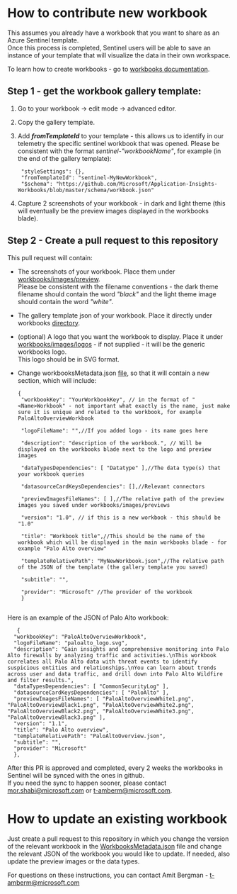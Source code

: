# How to contribute new workbook

This assumes you already have a workbook that you want to share as an Azure Sentinel template.<br/>
Once this process is completed, Sentinel users will be able to save an instance of your template that will visualize the data in their own workspace. 

To learn how to create workbooks - go to [workbooks documentation](https://docs.microsoft.com/en-us/azure/azure-monitor/app/usage-workbooks).

## Step 1 - get the workbook gallery template:

1. Go to your workbook -> edit mode -> advanced editor.
2. Copy the gallery template.
3. Add **_fromTemplateId_** to your template - this allows us to identify in our telemetry the specific sentinel workbook that was opened. Please be consistent with the format _sentinel-"workbookName"_, for example (in the end of the gallery template):

   ```
    "styleSettings": {},
    "fromTemplateId": "sentinel-MyNewWorkbook",
    "$schema": "https://github.com/Microsoft/Application-Insights-Workbooks/blob/master/schema/workbook.json"

4. Capture 2 screenshots of your workbook - in dark and light theme (this will eventually be the preview images displayed in the workbooks blade).

## Step 2 - Create a pull request to this repository

This pull request will contain:

* The screenshots of your workbook. Place them under [workbooks/images/preview](https://github.com/Azure/Azure-Sentinel/tree/master/Workbooks/Images/Preview). <br/>Please be consistent with the filename conventions - the dark theme filename should contain the word _"black"_ and the light theme image should contain the word _"white"_.
* The gallery template json of your workbook. Place it directly under workbooks [directory](https://github.com/Azure/Azure-Sentinel/tree/master/Workbooks).
* (optional) A logo that you want the workbook to display. Place it under [workbooks/images/logos](https://github.com/Azure/Azure-Sentinel/tree/master/Workbooks/Images/Logos) - if not supplied - it will be the generic workbooks logo. <br/>
This logo should be in SVG format.
* Change workbooksMetadata.json [file](https://github.com/Azure/Azure-Sentinel/blob/master/Workbooks/WorkbooksMetadata.json), so that it will contain a new section, which will include:

   ```
   {
    "workbookKey": "YourWorkbookKey", // in the format of "<Name>Workbook" - not important what exactly is the name, just make sure it is unique and related to the workbook, for example PaloAltoOverviewWorkbook
    
    "logoFileName": "",//If you added logo - its name goes here
    
    "description": "description of the workbook.", // Will be displayed on the workbooks blade next to the logo and preview images
    
    "dataTypesDependencies": [ "Datatype" ],//The data type(s) that your workbook queries
    
    "datasourceCardKeysDependencies": [],//Relevant connectors
    
    "previewImagesFileNames": [ ],//The relative path of the preview images you saved under workbooks/images/previews
    
    "version": "1.0", // if this is a new workbook - this should be "1.0"
    
    "title": "Workbook title",//This should be the name of the workbook which will be displayed in the main workbooks blade - for example "Palo Alto overview"
    
    "templateRelativePath": "MyNewWorkbook.json",//The relative path of the JSON of the template (the gallery template you saved) 
    
    "subtitle": "",
    
    "provider": "Microsoft" //The provider of the workbook
    }
    
 Here is an example of the JSON of Palo Alto workbook:
  
    
       {
      "workbookKey": "PaloAltoOverviewWorkbook",
      "logoFileName": "paloalto_logo.svg",
      "description": "Gain insights and comprehensive monitoring into Palo Alto firewalls by analyzing traffic and activities.\nThis workbook correlates all Palo Alto data with threat events to identify suspicious entities and relationships.\nYou can learn about trends across user and data traffic, and drill down into Palo Alto Wildfire and filter results.",
      "dataTypesDependencies": [ "CommonSecurityLog" ],
      "datasourceCardKeysDependencies": [ "PaloAlto" ],
      "previewImagesFileNames": [ "PaloAltoOverviewWhite1.png", "PaloAltoOverviewBlack1.png", "PaloAltoOverviewWhite2.png", "PaloAltoOverviewBlack2.png", "PaloAltoOverviewWhite3.png", "PaloAltoOverviewBlack3.png" ],
      "version": "1.1",
      "title": "Palo Alto overview",
      "templateRelativePath": "PaloAltoOverview.json",
      "subtitle": "",
      "provider": "Microsoft"
      },
   
  
  After this PR is approved and completed, every 2 weeks the workbooks in Sentinel will be synced with the ones in github.<br/>
  If you need the sync to happen sooner, please contact mor.shabi@microsoft.com or t-amberm@microsoft.com.
  
 
# How to update an existing workbook

Just create a pull request to this repository in which you change the version of the relevant workbook in the [WorkbooksMetadata.json](https://github.com/Azure/Azure-Sentinel/blob/master/Workbooks/WorkbooksMetadata.json) file and change the relevant JSON of the workbook you would like to update.
If needed, also update the preview images or the data types.


For questions on these instructions, you can contact Amit Bergman - t-amberm@microsoft.com
